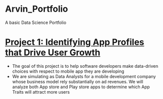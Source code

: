# Arvin_Portfolio
A basic Data Science Portfolio

# [Project 1: Identifying App Profiles that Drive User Growth](https://github.com/edmundarvin1/app_profiles)
- The goal of this project is to help software developers make data-driven choices with respect to mobile app they are developing
- We are simulating as Data Analysts for a mobile development company whose business model rely substantially on ad revenues. We will analyze both App store and Play store apps to determine which App Traits will attract more users
